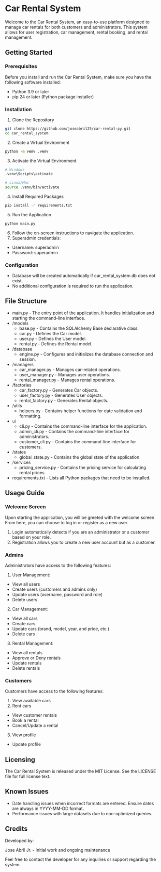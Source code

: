 # Car Rental System

Welcome to the Car Rental System, an easy-to-use platform designed to manage car rentals for both customers and administrators. This system allows for user registration, car management, rental booking, and rental management.

## Getting Started
### Prerequisites
Before you install and run the Car Rental System, make sure you have the following software installed:

* Python 3.9 or later
* pip 24 or later (Python package installer)
 
### Installation
1. Clone the Repository
```bash
git clone https://github.com/joseabril25/car-rental-py.git
cd car_rental_system
```

2. Create a Virtual Environment
```bash
python -m venv .venv
```

3. Activate the Virtual Environment
```bash
# Windows
.venv\Scripts\activate

# Linux/Mac
source .venv/bin/activate
```

4. Install Required Packages
```bash
pip install -r requirements.txt
```

5. Run the Application
```bash
python main.py
```

6. Follow the on-screen instructions to navigate the application.
7. Superadmin credentials:
  * Username: superadmin
  * Password: superadmin

### Configuration
* Database will be created automatically if car_rental_system.db does not exist.
* No additional configuration is required to run the application.

## File Structure

* main.py - The entry point of the application. It handles initialization and starting the command-line interface.
* /models
  * base.py - Contains the SQLAlchemy Base declarative class.
  * car.py - Defines the Car model.
  * user.py - Defines the User model.
  * rental.py - Defines the Rental model.
* /database
  * engine.py - Configures and initializes the database connection and session.
* /managers
  * car_manager.py - Manages car-related operations.
  * user_manager.py - Manages user operations.
  * rental_manager.py - Manages rental operations.
* /factories
  * car_factory.py - Generates Car objects.
  * user_factory.py - Generates User objects.
  * rental_factory.py - Generates Rental objects.
* /utils
  * helpers.py - Contains helper functions for date validation and formatting.
* ui
  * cli.py - Contains the command-line interface for the application.
  * admin_cli.py - Contains the command-line interface for administrators.
  * customer_cli.py - Contains the command-line interface for customers.
* /states
  * global_state.py - Contains the global state of the application.
* /services
  * pricing_service.py - Contains the pricing service for calculating rental prices.
* requirements.txt - Lists all Python packages that need to be installed.
  
## Usage Guide

### Welcome Screen

Upon starting the application, you will be greeted with the welcome screen. From here, you can choose to log in or register as a new user.

1. Login automatically detects if you are an administrator or a customer based on your role.
2. Registration allows you to create a new user account but as a customer.

### Admins

Administrators have access to the following features:

1. User Management:
  * View all users
  * Create users (customers and admins only)
  * Update users (username, password and role)
  * Delete users
2. Car Management:
  * View all cars
  * Create cars
  * Update cars (brand, model, year, and price, etc.)
  * Delete cars
3. Rental Management:
  * View all rentals
  * Approve or Deny rentals
  * Update rentals
  * Delete rentals
  
### Customers

Customers have access to the following features:

1. View available cars
2. Rent cars
  * View customer rentals
  * Book a rental
  * Cancel/Update a rental
3. View profile
  * Update profile


## Licensing
The Car Rental System is released under the MIT License. See the LICENSE file for full license text.

## Known Issues

* Date handling issues when incorrect formats are entered. Ensure dates are always in YYYY-MM-DD format.
* Performance issues with large datasets due to non-optimized queries.

## Credits
Developed by:

Jose Abril Jr. - Initial work and ongoing maintenance

Feel free to contact the developer for any inquiries or support regarding the system.